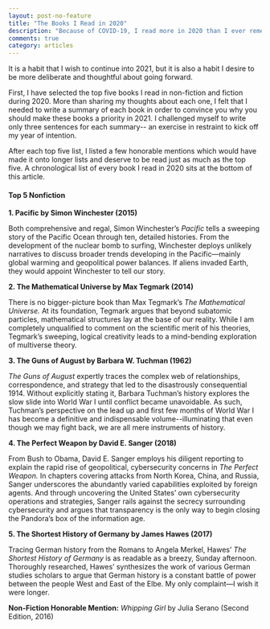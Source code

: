 ```yaml
---
layout: post-no-feature
title: "The Books I Read in 2020"
description: "Because of COVID-19, I read more in 2020 than I ever remember doing in previous years."
comments: true
category: articles
---
```


It is a habit that I wish to continue into 2021, but it is also a habit 
I desire to be more deliberate and thoughtful about going forward. 

First, I have selected the top five books I read in non-fiction and fiction during 2020. 
More than sharing my thoughts about each one, I felt that I needed to write 
a summary of each book in order to convince you why you should make these books a priority in 2021. 
I challenged myself to write only three sentences for each summary--
an exercise in restraint to kick off my year of intention. 

After each top five list, I  listed a few honorable mentions 
which would have made it onto longer lists and deserve to be read just as much as the top five. 
A chronological list of every book I read in 2020 sits at the bottom of this article.

#### Top 5 Nonfiction

**1. Pacific by Simon Winchester (2015)**
  
  Both comprehensive and regal, Simon Winchester’s *Pacific* tells a sweeping story of the Pacific Ocean 
  through ten, detailed histories. From the development of the nuclear bomb to surfing, 
  Winchester deploys unlikely narratives to discuss broader trends developing in the Pacific—mainly global warming 
  and geopolitical power balances. If aliens invaded Earth, they would appoint Winchester to tell our story.
  
**2. The Mathematical Universe by Max Tegmark (2014)**
  
  There is no bigger-picture book than Max Tegmark’s *The Mathematical Universe.* At its foundation, 
  Tegmark argues that beyond subatomic particles, mathematical structures lay at the base of our reality. 
  While I am completely unqualified to comment on the scientific merit of his theories, Tegmark’s sweeping, 
  logical creativity leads to a mind-bending exploration of multiverse theory.
  
**3. The Guns of August by Barbara W. Tuchman (1962)**
  
  *The Guns of August* expertly traces the complex web of relationships, correspondence, 
  and strategy that led to the disastrously consequential 1914. Without explicitly stating it, 
  Barbara Tuchman’s history explores the slow slide into World War I until conflict became unavoidable. 
  As such, Tuchman’s perspective on the lead up and first few months of World War I has become a definitive 
  and indispensable volume--illuminating that even though we may fight back, we are all mere instruments of history.
  
**4. The Perfect Weapon by David E. Sanger (2018)**
  
  From Bush to Obama, David E. Sanger employs his diligent reporting to explain the rapid rise of geopolitical, 
  cybersecurity concerns in *The Perfect Weapon.* In chapters covering attacks from North Korea, China, and Russia, 
  Sanger underscores the abundantly varied capabilities exploited by foreign agents. And through uncovering 
  the United States’ own cybersecurity operations and strategies, Sanger rails against the secrecy surrounding 
  cybersecurity and argues that transparency is the only way to begin closing the Pandora’s box of the information age.
  
**5. The Shortest History of Germany by James Hawes (2017)**
  
  Tracing German history from the Romans to Angela Merkel, Hawes’ *The Shortest History of Germany* is as readable as a breezy, 
  Sunday afternoon. Thoroughly researched, Hawes’ synthesizes the work of various German studies scholars 
  to argue that German history is a constant battle of power between the people West and East of the Elbe. 
  My only complaint—I wish it were longer.

**Non-Fiction Honorable Mention:** *Whipping Girl* by Julia Serano (Second Edition, 2016)

